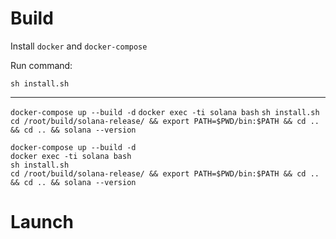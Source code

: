 # Build

Install `docker` and `docker-compose`

Run command:

`sh install.sh`

---

`docker-compose up --build -d`
`docker exec -ti solana bash`
`sh install.sh`
`cd /root/build/solana-release/ && export PATH=$PWD/bin:$PATH && cd .. && cd .. && solana --version`

```
docker-compose up --build -d
docker exec -ti solana bash
sh install.sh
cd /root/build/solana-release/ && export PATH=$PWD/bin:$PATH && cd .. && cd .. && solana --version
```

# Launch
